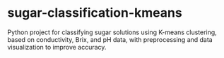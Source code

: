 # sugar-classification-kmeans
Python project for classifying sugar solutions using K-means clustering, based on conductivity, Brix, and pH data, with preprocessing and data visualization to improve accuracy.
